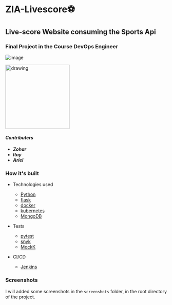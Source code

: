 # ZIA-Livescore⚽
<h2>Live-score Website consuming the Sports Api</>

###  Final Project in the Course DevOps Engineer

![image](https://user-images.githubusercontent.com/98559809/216076218-95c7dac4-4da8-4a1c-b2bd-801b7ffb3338.png)


<img src="https://www.int-college.co.il/wp-content/webp-express/webp-images/uploads/2020/04/cropped-logo_in_cube.png.webp" alt="drawing" style="width:200px;"/>

#### ***Contributers***
- ***Zohar***
- ***Itay***
- ***Ariel***

### How it's built


* Technologies used
    * [Python](https://www.python.org/)
    * [flask](https://flask.palletsprojects.com/en/2.2.x/)
    * [docker](https://docker.com/)
    * [kubernetes](https://kubernetes.io/)
    * [MongoDB](https://mongodb.com/)


* Tests
    * [pytest](https://pytest.org)
    * [snyk](https://snyk.io)
    * [MockK](https://github.com/mockk/mockk)



* CI/CD
    * [Jenkins](https://jenkins.io/)


### Screenshots

I will added some screenshots in the `screenshots` folder, in the root directory of the project.

